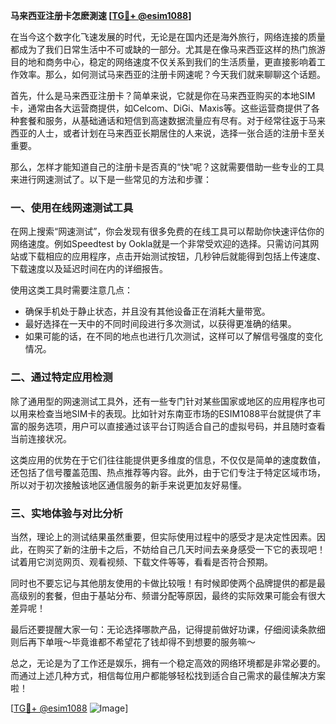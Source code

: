 **马来西亚注册卡怎麽測速 [[TG💪+ @esim1088](https://t.me/s/esim1088)]**

在当今这个数字化飞速发展的时代，无论是在国内还是海外旅行，网络连接的质量都成为了我们日常生活中不可或缺的一部分。尤其是在像马来西亚这样的热门旅游目的地和商务中心，稳定的网络速度不仅关系到我们的生活质量，更直接影响着工作效率。那么，如何测试马来西亚的注册卡网速呢？今天我们就来聊聊这个话题。

首先，什么是马来西亚注册卡？简单来说，它就是你在马来西亚购买的本地SIM卡，通常由各大运营商提供，如Celcom、DiGi、Maxis等。这些运营商提供了各种套餐和服务，从基础通话和短信到高速数据流量应有尽有。对于经常往返于马来西亚的人士，或者计划在马来西亚长期居住的人来说，选择一张合适的注册卡至关重要。

那么，怎样才能知道自己的注册卡是否真的“快”呢？这就需要借助一些专业的工具来进行网速测试了。以下是一些常见的方法和步骤：

### 一、使用在线网速测试工具

在网上搜索“网速测试”，你会发现有很多免费的在线工具可以帮助你快速评估你的网络速度。例如Speedtest by Ookla就是一个非常受欢迎的选择。只需访问其网站或下载相应的应用程序，点击开始测试按钮，几秒钟后就能得到包括上传速度、下载速度以及延迟时间在内的详细报告。

使用这类工具时需要注意几点：
- 确保手机处于静止状态，并且没有其他设备正在消耗大量带宽。
- 最好选择在一天中的不同时间段进行多次测试，以获得更准确的结果。
- 如果可能的话，在不同的地点也进行几次测试，这样可以了解信号强度的变化情况。

### 二、通过特定应用检测

除了通用型的网速测试工具外，还有一些专门针对某些国家或地区的应用程序也可以用来检查当地SIM卡的表现。比如针对东南亚市场的ESIM1088平台就提供了丰富的服务选项，用户可以直接通过该平台订购适合自己的虚拟号码，并且随时查看当前连接状况。

这类应用的优势在于它们往往能提供更多维度的信息，不仅仅是简单的速度数值，还包括了信号覆盖范围、热点推荐等内容。此外，由于它们专注于特定区域市场，所以对于初次接触该地区通信服务的新手来说更加友好易懂。

### 三、实地体验与对比分析

当然，理论上的测试结果虽然重要，但实际使用过程中的感受才是决定性因素。因此，在购买了新的注册卡之后，不妨给自己几天时间去亲身感受一下它的表现吧！试着用它浏览网页、观看视频、下载文件等等，看看是否符合预期。

同时也不要忘记与其他朋友使用的卡做比较哦！有时候即使两个品牌提供的都是最高级别的套餐，但由于基站分布、频谱分配等原因，最终的实际效果可能会有很大差异呢！

最后还要提醒大家一句：无论选择哪款产品，记得提前做好功课，仔细阅读条款细则后再下单哦～毕竟谁都不希望花了钱却得不到想要的服务嘛～

总之，无论是为了工作还是娱乐，拥有一个稳定高效的网络环境都是非常必要的。而通过上述几种方式，相信每位用户都能够轻松找到适合自己需求的最佳解决方案啦！

[[TG💪+ @esim1088](https://t.me/s/esim1088) ![Image](https://i.postimg.cc/4NQfJmqS/Snipaste-2025-05-13-00-14-12.png)]